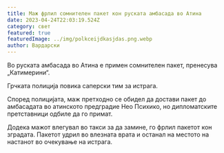 ```yaml
---
title: Маж фрлил сомнителен пакет кон руската амбасада во Атина
date: 2023-04-24T22:03:19.524Z
category: свет
featured: true
featuredImage: ../img/polkceijdkasjdas.png.webp
author: Вардарски
---
```


Во руската амбасада во Атина е примен сомнителен пакет, пренесува „Катимерини“.

Грчката полиција повика саперски тим за истрага.

Според полицијата, маж претходно се обидел да достави пакет до амбасадата во атинското предградие Нео Психико, но дипломатските претставници одбиле да го примат.

Додека мажот влегувал во такси за да замине, го фрлил пакетот кон зградата. Пакетот удрил во влезната врата и останал на местото на настанот во очекување на истрага.
